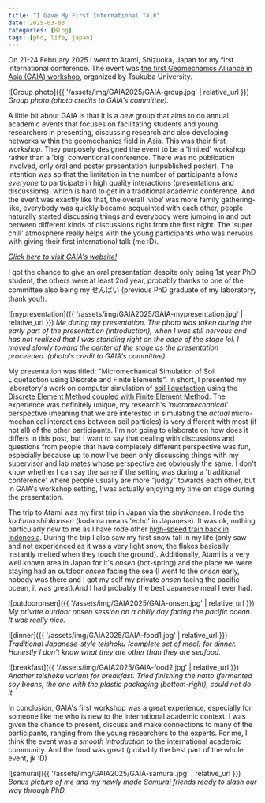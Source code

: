 ```yaml
---
title: "I Gave My First International Talk"
date: 2025-03-03
categories: [Blog]
tags: [phd, life, japan]
---
```


On 21-24 February 2025 I went to Atami, Shizuoka, Japan for my first international conference. The event was [the first Geomechanics Alliance in Asia (GAIA) workshop](https://www.kz.tsukuba.ac.jp/~tmatsu/GAIA_homepage/index.html), organized by Tsukuba University. 

![Group photo]({{ '/assets/img/GAIA2025/GAIA-group.jpg' | relative_url }})
_Group photo (photo credits to GAIA's committee)._

A little bit about GAIA is that it is a *new* group that aims to do annual academic events that focuses on facilitating students and young researchers in presenting, discussing research and also developing networks within the geomechanics field in Asia. This was their first *workshop*. They purposely designed the event to be a 'limited' workshop rather than a 'big' conventional conference. There was no publication involved, only oral and poster presentation (unpublished poster). The intention was so that the limitation in the number of participants allows *everyone* to participate in high quality interactions (presentations and discussions), which is hard to get in a traditional academic conference. And the event was exactly like that, the overall 'vibe' was more family gathering-like, everybody was quickly became acquainted with each other, people naturally started discussing things and everybody were jumping in and out between different kinds of discussions right from the first night. The 'super chill' atmosphere really helps with the young participants who was nervous with giving their first international talk (me :D). 

*[Click here to visit GAIA's website!](https://www.kz.tsukuba.ac.jp/~tmatsu/GAIA_homepage/index.html)*

I got the chance to give an oral presentation despite only being 1st year PhD student, the others were at least 2nd year, probably thanks to one of the committee also being my せんぱい (previous PhD graduate of my laboratory, thank you!). 

![mypresentation]({{ '/assets/img/GAIA2025/GAIA-mypresentation.jpg' | relative_url }})
_Me during my presentation. The photo was taken during the early part of the presentation (introduction), when I was still nervous and has not realized that I was standing right on the edge of the stage lol. I moved slowly toward the center of the stage as the presentation proceeded. (photo's credit to GAIA's committee)_

My presentation was titled: "Micromechanical Simulation of Soil Liquefaction using Discrete and Finite Elements". In short, I presented my laboratory's work on computer simulation of [soil liquefaction](https://en.wikipedia.org/wiki/Soil_liquefaction) using the [Discrete Element Method coupled with Finite Element Method](https://www.researchgate.net/publication/344837644_Towards_a_Micromechanical_Understanding_of_Landslides-Aiming_at_a_Combination_of_Finite_and_Discrete_Elements_with_Minimal_Number_of_Degrees_of_Freedom). The experience was definitely unique, my research's *'micromechanical'* perspective (meaning that we are interested in simulating the *actual* micro-mechanical interactions between soil particles) is very different with most (if not all) of the other participants. I'm not going to elaborate on how does it differs in this post, but I want to say that dealing with discussions and questions from people that have completely different perspective was fun, especially because up to now I've been only discussing things with my supervisor and lab mates whose perspective are obviously the same. I don't know whether I can say the same if the setting was during a 'traditional conference' where people usually are more "judgy" towards each other, but in GAIA's workshop setting, I was actually enjoying my time on stage during the presentation.

The trip to Atami was my first trip in Japan via the *shinkansen*. I rode the *kodama shinkansen* (kodama means 'echo' in Japanese). It was ok, nothing particularly new to me as I have rode other [high-speed train back in Indonesia](https://en.wikipedia.org/wiki/Kereta_Cepat_Indonesia_China). During the trip I also saw my first snow fall in my life (only saw and not experienced as it was a very light snow, the flakes basically instantly melted when they touch the ground). Additionally, Atami is a very well known area in Japan for it's *onsen* (hot-spring) and the place we were staying had an outdoor *onsen* facing the sea (I went to the *onsen* early, nobody was there and I got my self my private *onsen* facing the pacific ocean, it was great).And I had probably the best Japanese meal I ever had.

![outdooronsen]({{ '/assets/img/GAIA2025/GAIA-onsen.jpg' | relative_url }})
_My private outdoor onsen session on a chilly day facing the pacific ocean. It was really nice._

![dinner]({{ '/assets/img/GAIA2025/GAIA-food1.jpg' | relative_url }})
_Traditional Japanese-style *teishoku* (complete set of meal) for dinner. Honestly I don't know what they are other than they are seafood._

![breakfast]({{ '/assets/img/GAIA2025/GAIA-food2.jpg' | relative_url }})
_Another teishoku variant for breakfast. Tried finishing the natto (fermented soy beans, the one with the plastic packaging (bottom-right), could not do it._

In conclusion, GAIA's first workshop was a great experience, especially for someone like me who is new to the international academic context. I was given the chance to present, discuss and make connections to many of the participants, ranging from the young researchers to the experts. For me, I think the event was a *smooth introduction* to the international academic community. And the food was great (probably the best part of the whole event, jk :D)

![samurai]({{ '/assets/img/GAIA2025/GAIA-samurai.jpg' | relative_url }})
_Bonus picture of me and my newly made Samurai friends ready to slash our way through PhD._